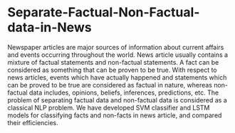 # Separate-Factual-Non-Factual-data-in-News
Newspaper articles are major sources of information about current affairs and events occurring throughout the world. News article usually contains a mixture of factual statements and non-factual statements. A fact can be considered as something that can be proven to be true. With respect to news articles, events which have actually happened and statements which can be proved to be true are considered as factual in nature, whereas non-factual data includes, opinions, beliefs, inferences, predictions, etc. The problem of separating factual data and non-factual data is considered as a classical NLP problem. We have developed SVM classifier and LSTM models for classifying facts and non-facts in news article, and compared their efficiencies.

